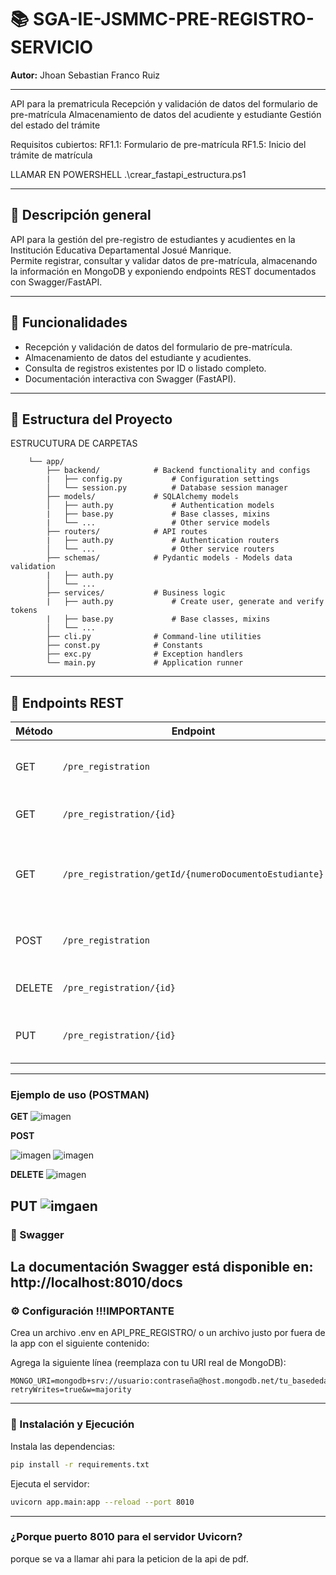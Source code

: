 
# 📚 SGA-IE-JSMMC-PRE-REGISTRO-SERVICIO

**Autor:** Jhoan Sebastian Franco Ruiz

---
API para la prematricula
Recepción y validación de datos del formulario de pre-matrícula
Almacenamiento de datos del acudiente y estudiante
Gestión del estado del trámite

Requisitos cubiertos:
RF1.1: Formulario de pre-matrícula
RF1.5: Inicio del trámite de matrícula

LLAMAR EN POWERSHELL
.\crear_fastapi_estructura.ps1

---

## 📝 Descripción general

API para la gestión del pre-registro de estudiantes y acudientes en la Institución Educativa Departamental Josué Manrique.  
Permite registrar, consultar y validar datos de pre-matrícula, almacenando la información en MongoDB y exponiendo endpoints REST documentados con Swagger/FastAPI.

---

## 🎯 Funcionalidades

- Recepción y validación de datos del formulario de pre-matrícula.
- Almacenamiento de datos del estudiante y acudientes.
- Consulta de registros existentes por ID o listado completo.
- Documentación interactiva con Swagger (FastAPI).

---

## 📁 Estructura del Proyecto

ESTRUCUTURA DE CARPETAS

```
    └── app/
        ├── backend/            # Backend functionality and configs
        |   ├── config.py           # Configuration settings
        │   └── session.py          # Database session manager
        ├── models/             # SQLAlchemy models
        │   ├── auth.py             # Authentication models
        |   ├── base.py             # Base classes, mixins
        |   └── ...                 # Other service models
        ├── routers/            # API routes
        |   ├── auth.py             # Authentication routers
        │   └── ...                 # Other service routers
        ├── schemas/            # Pydantic models - Models data validation
        |   ├── auth.py              
        │   └── ...
        ├── services/           # Business logic
        |   ├── auth.py             # Create user, generate and verify tokens
        |   ├── base.py             # Base classes, mixins
        │   └── ...
        ├── cli.py              # Command-line utilities
        ├── const.py            # Constants
        ├── exc.py              # Exception handlers
        └── main.py             # Application runner
```


---

## 🔧 Endpoints REST

| Método | Endpoint                    | Descripción                                 |
|--------|-----------------------------|---------------------------------------------|
| GET    | `/pre_registration`         | Listar todos los registros de prematrícula  |
| GET    | `/pre_registration/{id}`    | Consultar un registro por ID                |
| GET    | `/pre_registration/getId/{numeroDocumentoEstudiante}`    | Consultar el ID de un resgistro por el numero de documneto                |
| POST   | `/pre_registration`         | Crear un nuevo registro de prematrícula     |
| DELETE | `/pre_registration/{id}`    | Borrar  un registro de prematrícula         |
| PUT    | `/pre_registration/{id}`    | Remplazar todo un registro de prematricula  |
---

### Ejemplo de uso (POSTMAN)

**GET**
![imagen](/API_PRE_REGISTRO/imagenes/POSTMAN-GET.png)

**POST**

![imagen](/API_PRE_REGISTRO/imagenes/POSTMAN-POST1.png)
![imagen](/API_PRE_REGISTRO/imagenes/POSTMAN-POST2.png)

**DELETE**
![imagen](/API_PRE_REGISTRO/imagenes/POSTMAN-DELETE.png)

**PUT**
![imgaen](/API_PRE_REGISTRO/imagenes/POSTMAN-PUT.png)
--- 
### 📑 Swagger

La documentación Swagger está disponible en:
http://localhost:8010/docs
---

### ⚙️ Configuración !!!IMPORTANTE 
Crea un archivo .env en API_PRE_REGISTRO/ o un archivo justo por fuera de la app con el siguiente contenido:

Agrega la siguiente línea (reemplaza con tu URI real de MongoDB):

   ```
   MONGO_URI=mongodb+srv://usuario:contraseña@host.mongodb.net/tu_basededatos?retryWrites=true&w=majority
   ```

---
### 🚀 Instalación y Ejecución
Instala las dependencias:
```bash
pip install -r requirements.txt
```
Ejecuta el servidor:
```bash
uvicorn app.main:app --reload --port 8010
```

---
### ¿Porque puerto 8010 para el servidor Uvicorn?
porque se va a llamar ahi para la peticion de la api de pdf. 


